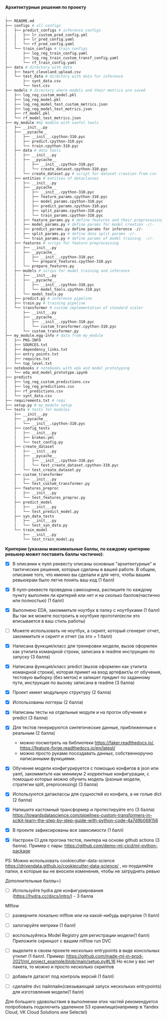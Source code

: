 **Архитектурные решения по проекту**
``` bash
.
├── README.md
├── configs # all configs
│   ├── predict_configs # inference configs
│   │   ├── lr_custom_pred_config.yml
│   │   ├── lr_pred_config.yaml
│   │   └── rf_pred_config.yaml
│   └── train_configs # train configs
│       ├── log_reg_train_config.yaml
│       ├── log_reg_train_custom_transf_config.yaml
│       └── rf_train_config.yaml
├── data # directory with data
│   ├── heart_cleveland_upload.csv
│   └── test_data # directory with data for inference
│       ├── synt_data.csv
│       └── test.csv
├── models # directory where models and their metrics are saved
│   ├── log_reg_custom_model.pkl
│   ├── log_reg_model.pkl
│   ├── log_reg_model_test_custom_metrics.json
│   ├── log_reg_model_test_metrics.json
│   ├── rf_model.pkl
│   └── rf_model_test_metrics.json
├── my_module #my module with useful tools
│   ├── __init__.py
│   ├── __pycache__
│   │   ├── __init__.cpython-310.pyc
│   │   ├── predict.cpython-310.pyc
│   │   └── train.cpython-310.pyc
│   ├── data # data tools
│   │   ├── __init__.py
│   │   ├── __pycache__
│   │   │   ├── __init__.cpython-310.pyc
│   │   │   └── create_dataset.cpython-310.pyc
│   │   └── create_dataset.py # script for dataset creation from csv
│   ├── entities # entities of dataclasses
│   │   ├── __init__.py
│   │   ├── __pycache__
│   │   │   ├── __init__.cpython-310.pyc
│   │   │   ├── feature_params.cpython-310.pyc
│   │   │   ├── model_params.cpython-310.pyc
│   │   │   ├── predict_params.cpython-310.pyc
│   │   │   ├── split_params.cpython-310.pyc
│   │   │   └── train_params.cpython-310.pyc
│   │   ├── feature_params.py # define features and their preprocessing params from config
│   │   ├── model_params.py # define params for model creation -//-
│   │   ├── predict_params.py define params for inference -//-
│   │   ├── split_params.py # define data split params -//-
│   │   └── train_params.py # define params of model training  -//-
│   ├── features # scrips for feature preprocessing
│   │   ├── __init__.py
│   │   ├── __pycache__
│   │   │   ├── __init__.cpython-310.pyc
│   │   │   └── prepare_features.cpython-310.pyc
│   │   └── prepare_features.py
│   ├── models # scrips for model training and inference
│   │   ├── __init__.py
│   │   ├── __pycache__
│   │   │   ├── __init__.cpython-310.pyc
│   │   │   └── model_tools.cpython-310.pyc
│   │   └── model_tools.py
│   ├── predict.py # inference pipeline
│   ├── train.py # training pipeline
│   └── transformer # custom implementation of standard scaler
│       ├── __init__.py
│       ├── __pycache__
│       │   ├── __init__.cpython-310.pyc
│       │   └── custom_transformer.cpython-310.pyc
│       └── custom_transformer.py
├── my_module.egg-info # data from my_module
│   ├── PKG-INFO
│   ├── SOURCES.txt
│   ├── dependency_links.txt
│   ├── entry_points.txt
│   ├── requires.txt
│   └── top_level.txt
├── notebooks # notebooks with eda and model prototyping
│   └── eda_and_model_prototype.ipynb
├── predicts
│   ├── log_reg_custom_predictions.csv
│   ├── log_reg_predictions.csv
│   ├── rf_predictions.csv
│   └── synt_data.csv
├── requirements.txt # reqs
├── setup.py # my_module setup
└── tests # tests for modules
    ├── __init__.py
    ├── __pycache__
    │   └── __init__.cpython-310.pyc
    ├── config_tests
    │   ├── __init__.py
    │   ├── broken.yml
    │   └── test_config.py
    ├── create_dataset
    │   ├── __init__.py
    │   ├── __pycache__
    │   │   ├── __init__.cpython-310.pyc
    │   │   └── test_create_dataset.cpython-310.pyc
    │   └── test_create_dataset.py
    ├── custom_transformer
    │   ├── __init__.py
    │   └── test_custom_transformer.py
    ├── features_preproc
    │   ├── __init__.py
    │   └── test_features_preproc.py
    ├── predict_model
    │   ├── __init__.py
    │   └── test_predict_model.py
    ├── syn_data_tests
    │   ├── __init__.py
    │   └── test_syn_data.py
    └── train_model
        ├── __init__.py
        └── test_train_model.py
```
**Критерии (указаны максимальные баллы, по каждому критерию ревьюер может поставить баллы частично):**

- [X] В описании к пулл реквесту описаны основные "архитектурные" и тактические решения, которые сделаны в вашей работе. В общем, описание того, что именно вы сделали и для чего, чтобы вашим ревьюерам было легче понять ваш код (1 балл)
- [X] В пулл-реквесте проведена самооценка, распишите по каждому пункту выполнен ли критерий или нет и на сколько баллов(частично или полностью) (1 балл)

- [X] Выполнено EDA, закоммитьте ноутбук в папку с ноутбуками (1 балл)
   Вы так же можете построить в ноутбуке прототип(если это вписывается в ваш стиль работы)

- [ ] Можете использовать не ноутбук, а скрипт, который сгенерит отчет, закоммитьте и скрипт и отчет (за это + 1 балл)

- [X] Написана функция/класс для тренировки модели, вызов оформлен как утилита командной строки, записана в readme инструкцию по запуску (3 балла)
- [X] Написана функция/класс predict (вызов оформлен как утилита командной строки), которая примет на вход артефакт/ы от обучения, тестовую выборку (без меток) и запишет предикт по заданному пути, инструкция по вызову записана в readme (3 балла)

- [X] Проект имеет модульную структуру (2 балла)
- [X] Использованы логгеры (2 балла)

- [X] Написаны тесты на отдельные модули и на прогон обучения и predict (3 балла)

- [X] Для тестов генерируются синтетические данные, приближенные к реальным (2 балла)
   - можно посмотреть на библиотеки https://faker.readthedocs.io/, https://feature-forge.readthedocs.io/en/latest/
   - можно просто руками посоздавать данных, собственноручно написанными функциями.

- [X] Обучение модели конфигурируется с помощью конфигов в json или yaml, закоммитьте как минимум 2 корректные конфигурации, с помощью которых можно обучить модель (разные модели, стратегии split, preprocessing) (3 балла)
- [X] Используются датаклассы для сущностей из конфига, а не голые dict (2 балла)

- [X] Напишите кастомный трансформер и протестируйте его (3 балла)
   https://towardsdatascience.com/pipelines-custom-transformers-in-scikit-learn-the-step-by-step-guide-with-python-code-4a7d9b068156

- [X] В проекте зафиксированы все зависимости (1 балл)
- [X] Настроен CI для прогона тестов, линтера на основе github actions (3 балла).
Пример с пары: https://github.com/demo-ml-cicd/ml-python-package

PS: Можно использовать cookiecutter-data-science  https://drivendata.github.io/cookiecutter-data-science/ , но поудаляйте папки, в которые вы не вносили изменения, чтобы не затруднять ревью

Дополнительные баллы=)
- [ ] Используйте hydra для конфигурирования (https://hydra.cc/docs/intro/) - 3 балла

Mlflow
- [ ] разверните локально mlflow или на какой-нибудь виртуалке (1 балл)
- [ ] залогируйте метрики (1 балл)
- [ ] воспользуйтесь Model Registry для регистрации модели(1 балл)
  Приложите скриншот с вашим mlflow run
  DVC
- [ ] выделите в своем проекте несколько entrypoints в виде консольных утилит (1 балл).
  Пример: https://github.com/made-ml-in-prod-2021/ml_project_example/blob/main/setup.py#L16
  Но если у вас нет пакета, то можно и просто несколько скриптов

- [ ] добавьте датасет под контроль версий (1 балл)
  
- [ ] сделайте dvc пайплайн(связывающий запуск нескольких entrypoints) для изготовления модели(1 балл)

Для большего удовольствия в выполнении этих частей рекомендуется попробовать подключить удаленное S3 хранилище(например в Yandex Cloud, VK Cloud Solutions или Selectel)
